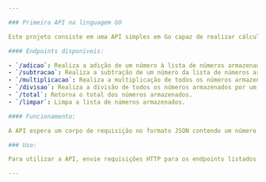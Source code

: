 ```yaml
---

### Primeira API na linguagem GO

Este projeto consiste em uma API simples em Go capaz de realizar cálculos matemáticos básicos (adição, subtração, multiplicação e divisão).

#### Endpoints disponíveis:

- `/adicao`: Realiza a adição de um número à lista de números armazenados.
- `/subtracao`: Realiza a subtração de um número da lista de números armazenados.
- `/multiplicacao`: Realiza a multiplicação de todos os números armazenados por um número.
- `/divisao`: Realiza a divisão de todos os números armazenados por um número.
- `/total`: Retorna o total dos números armazenados.
- `/limpar`: Limpa a lista de números armazenados.

#### Funcionamento:

A API espera um corpo de requisição no formato JSON contendo um número para realizar as operações de adição, subtração, multiplicação ou divisão. Os números são armazenados até que sejam limpos através do endpoint `/limpar`.

### Uso:

Para utilizar a API, envie requisições HTTP para os endpoints listados acima, especificando o número desejado no corpo da requisição em formato JSON.

---
```

